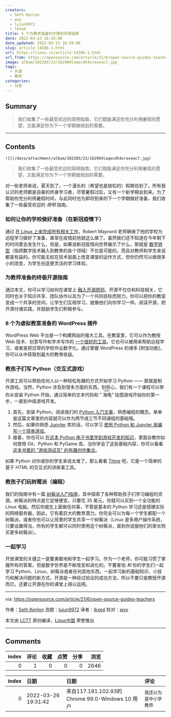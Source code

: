 ```yaml
---
creators:
  - Seth Kenlon
  - wxy
  - lujun9972
  - lkxed
title: 5 个为教师准备的方便的开源指南
date: 2022-03-23 16:29:08
date_updated: 2022-03-23 16:29:08
slug: article-14386-1.html
url: https://linux.cn/article-14386-1.html
url_from: https://opensource.com/article/21/6/open-source-guides-teachers
image: album/202203/23/162904laqecdh4xraveac7.jpg
tags:
  - 开源
  - 教师
categories:
  - 分享
---
```


## Summary

> 我们收集了一些最受欢迎的简明指南，它们既能满足你充分利用暑假的愿望，又能满足你为下一个学期做规划的需要。

***

<!-- more -->

## Contents

`![](/data/attachment/album/202203/23/162904laqecdh4xraveac7.jpg)`

> 
> 我们收集了一些最受欢迎的简明指南，它们既能满足你充分利用暑假的愿望，又能满足你为下一个学期做规划的需要。
> 
> 
> 

对一些老师来说，夏天到了，一个漫长的（希望也是放松的）假期也到了。所有我认识的老师都是自豪的终身学习者，尽管暑假过后，又有一个新学期会到来。为了帮助你充分利用暑假时间，与此同时也为即将到来的下一个学期做好准备，我们收集了一些最受欢迎的 *简明* 指南。

### 如何让你的学校做好准备（在新冠疫情下）

通过 [在 Linux 上来完成所有相关工作](https://opensource.com/article/21/5/linux-school-servers)，Robert Maynord 老师确保了他的学校为远程学习做好了准备，甚至在疫情前他就这么做了。虽然我们还不知道在今年剩下的时间里会发生什么，但是，如果说新冠疫情向世界展示了什么，那就是 [数字转型](https://enterprisersproject.com/what-is-digital-transformation)（指把数字技术融入到教育的各个领域）不仅是可能的，而且对教师和学生来说都是有益的。你可能无权在技术层面上改变课堂的运作方式，但你仍然可以做很多小的改变，为学生创造更灵活的学习体验。

### 为教师准备的终极开源指南

通过本文，你可以学习如何在课堂上 [融入开源原则](https://opensource.com/article/20/7/open-source-teachers)。开源不仅仅和科技相关，它同时也关于知识共享、团队协作以及为了一个共同目标而努力。你可以把你的教室变成一个共享的空间，让学生们互相学习，就像他们向你学习一样。阅读开源，把开源付诸实践，并鼓励学生们积极参与。

### 8 个为虚拟教室准备的 WordPress 插件

WordPress Web 平台是一个构建网站的强大工具。在教室里，它可以作为教授 Web 技术、创意写作和学术写作的 [一个很好的工具](https://opensource.com/article/20/3/wordpress-education)。它也可以被用来帮助远程学习，或者是把日常的学校作业数字化。通过掌握 WordPress 的诸多 [附加功能]，你可以从中获取到最大的教育收益。

### 教孩子们写 Python（交互式游戏）

开源工具可以帮助任何人以一种轻松有趣的方式开始学习 Python —— 那就是制作游戏。当然，Python 涉及到很多方面的东西。别担心，我们有一个课程可以带你从安装 Python 开始，通过简单的文本代码和 “<ruby> 海龟 <rt>  turtle </rt></ruby>” 绘图游戏开始你的第一步，一直到中级游戏开发。

1. 首先，安装 Python，阅读我们的 [Python 入门文章](https://opensource.com/article/17/10/python-101)，熟悉编程的概念。单单是这篇文章里的内容就可以作为两节或三节不同课程的基础哦。
2. 然后，如果你熟悉 [Jupyter](https://opensource.com/article/18/3/getting-started-jupyter-notebooks) 库的话，可以学习 [使用 Python 和 Jupyter 来编写一个简单游戏](https://opensource.com/article/20/5/python-games)。
3. 接着，你也可以 [在这本 Python 电子书里学到游戏开发的知识](https://opensource.com/article/20/10/learn-python-ebook)，里面会教你如何使用 Git、Python 和 PyGame 库。当你学会了这些基础内容，你可以看看 [这本书里的 "游戏测试员" 的有趣创作集合](https://github.com/MakerBox-NZ?q=pygame&type=&language=&sort=)。

如果 Python 对你或你的学生来说太难了，那么看看 [Thine](https://opensource.com/article/18/2/twine-gaming) 吧，它是一个简单的基于 HTML 的交互式的讲故事工具。

### 教孩子们玩树莓派（编程）

我们的指南中有一篇 [树莓派入门指南](https://opensource.com/article/19/3/teach-kids-program-raspberry-pi)，其中探索了各种帮助孩子们学习编程的资源。树莓派的特点是它足够便宜，只要花 35 美元，你就可以买到一个全功能的 Linux 电脑。然后你就在上面做任何事，不管是基本的 Python 学习还是搭建实际的网络服务器，因此，它有着巨大的教育潜力。你完全可以为每一个学生都配一个树莓派，或者你也可以让班里的学生共享一个树莓派（Linux 是多用户操作系统，只要设置得当，所有的学生都可以同时使用这个树莓派，直到你说服他们的家长购买更多树莓派）。

### 一起学习

开放课堂的关键之一是要勇敢地和学生一起学习。作为一个老师，你可能习惯了掌握所有的答案，但是数字世界是不断改变和进化的。不要害怕 *和* 你的学生们一起学习 Python、Linux、树莓派或者任何其他东西，一起学习新的基础知识、小技巧和解决问题的新方式。开源是一种经过验证的成功方法，所以不要只是教授开源而已，还要让开源在你的课堂上得以运用。

---

via: <https://opensource.com/article/21/6/open-source-guides-teachers>

作者：[Seth Kenlon](https://opensource.com/users/seth) 选题：[lujun9972](https://github.com/lujun9972) 译者：[lkxed](https://github.com/lkxed) 校对：[wxy](https://github.com/wxy)

本文由 [LCTT](https://github.com/LCTT/TranslateProject) 原创编译，[Linux中国](https://linux.cn/) 荣誉推出

***

## Comments


|   index |   评论 |   收藏 |   点赞 |   分享 |   浏览 |
|--------:|-------:|-------:|-------:|-------:|-------:|
|       0 |      1 |      0 |      0 |      0 |   2646 |

|   index | 日期                | 日期                                             | 评论                   |
|--------:|:--------------------|:-------------------------------------------------|:-----------------------|
|       0 | 2022-03-26 19:31:42 | 来自117.181.102.93的 Chrome 99.0-Windows 10 用户 | `我还以为是中小学教师` |
